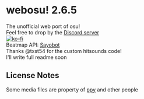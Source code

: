 # webosu! 2.6.5
The unofficial web port of osu!<br>
Feel free to drop by the [Discord server](https://discord.gg/gHgcR92QMy)<br>
[![ko-fi](https://ko-fi.com/img/githubbutton_sm.svg)](https://ko-fi.com/E1E061ML6)<br>
Beatmap API: [Sayobot](https://osu.sayobot.cn)<br>
Thanks @txst54 for the custom hitsounds code!<br>
I'll write full readme soon

## License Notes

Some media files are property of [ppy](https://github.com/ppy/) and other people

